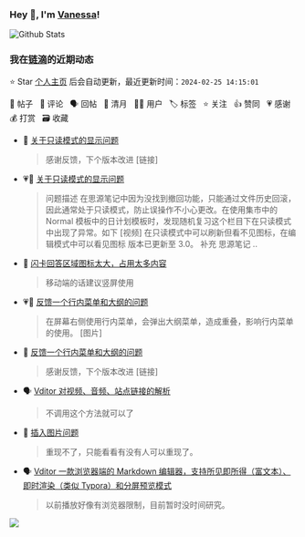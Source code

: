### Hey 👋, I'm [Vanessa](http://vanessa.b3log.org/)!

![Github Stats](https://github-readme-stats.vercel.app/api?username=Vanessa219&show_icons=true)

<!--events start -->

### 我在[链滴](https://ld246.com)的近期动态

⭐️ Star [个人主页](https://github.com/Vanessa219/Vanessa219) 后会自动更新，最近更新时间：`2024-02-25 14:15:01`

📝 帖子 &nbsp; 💬 评论 &nbsp; 🗣 回帖 &nbsp; 🌙 清月 &nbsp; 👨‍💻 用户 &nbsp; 🏷️ 标签 &nbsp; ⭐️ 关注 &nbsp; 👍 赞同 &nbsp; 💗 感谢 &nbsp; 💰 打赏 &nbsp; 🗃 收藏

* 💬 [关于只读模式的显示问题](https://ld246.com/article/1708826665603/comment/1708829521933#comments)

  > 感谢反馈，下个版本改进 [链接]
* 💗📝 [关于只读模式的显示问题](https://ld246.com/article/1708826665603)

  > 问题描述 在思源笔记中因为没找到撤回功能，只能通过文件历史回滚，因此通常处于只读模式，防止误操作不小心更改。在使用集市中的 Normal 模板中的日计划模板时，发现随机复习这个栏目下在只读模式中出现了异常。如下 [视频] 在只读模式中可以刷新但看不见图标，在编辑模式中可以看见图标 版本已更新至 3.0。 补充 思源笔记 ..
* 💬 [闪卡回答区域图标太大，占用太多内容](https://ld246.com/article/1708784590494/comment/1708827612610#comments)

  > 移动端的话建议竖屏使用
* 💗📝 [反馈一个行内菜单和大纲的问题](https://ld246.com/article/1708743699718)

  > 在屏幕右侧使用行内菜单，会弹出大纲菜单，造成重叠，影响行内菜单的使用。 [图片]
* 💬 [反馈一个行内菜单和大纲的问题](https://ld246.com/article/1708743699718/comment/1708784693362#comments)

  > 感谢反馈，下个版本改进 [链接]
* 🗣 [Vditor 对视频、音频、站点链接的解析](https://ld246.com/article/1589813914768/comment/1708666670744#comments)

  > 不调用这个方法就可以了
* 💬 [插入图片问题](https://ld246.com/article/1708353816754/comment/1708655360340#comments)

  > 重现不了，只能看看有没有人可以重现了。
* 🗣 [Vditor 一款浏览器端的 Markdown 编辑器，支持所见即所得（富文本）、即时渲染（类似 Typora）和分屏预览模式](https://ld246.com/article/1549638745630/comment/1708482318775#comments)

  > 以前播放好像有浏览器限制，目前暂时没时间研究。


<!--events end -->

<a title="Hits" target="_blank" href="https://github.com/Vanessa219/Vanessa219"><img src="https://hits.b3log.org/Vanessa219/Vanessa219.svg"></a>
